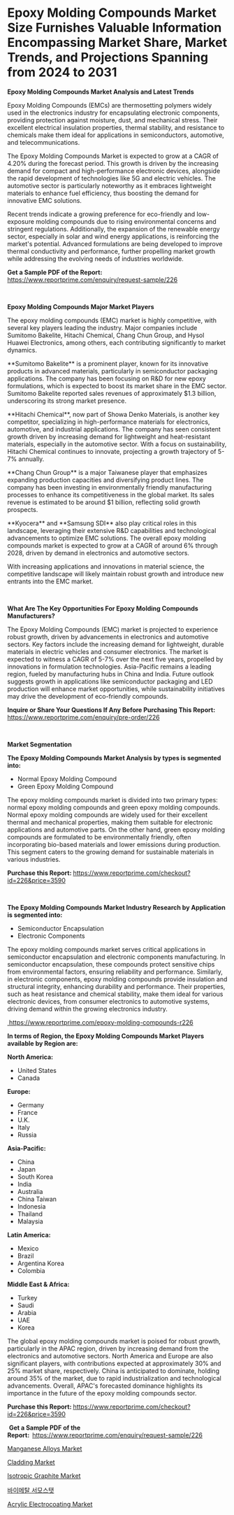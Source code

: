 <p><h1>Epoxy Molding Compounds Market Size Furnishes Valuable Information Encompassing Market Share, Market Trends, and Projections Spanning from 2024 to 2031</h1></p><p><strong>Epoxy Molding Compounds Market Analysis and Latest Trends</strong></p>
<p><p>Epoxy Molding Compounds (EMCs) are thermosetting polymers widely used in the electronics industry for encapsulating electronic components, providing protection against moisture, dust, and mechanical stress. Their excellent electrical insulation properties, thermal stability, and resistance to chemicals make them ideal for applications in semiconductors, automotive, and telecommunications.</p><p>The Epoxy Molding Compounds Market is expected to grow at a CAGR of 4.20% during the forecast period. This growth is driven by the increasing demand for compact and high-performance electronic devices, alongside the rapid development of technologies like 5G and electric vehicles. The automotive sector is particularly noteworthy as it embraces lightweight materials to enhance fuel efficiency, thus boosting the demand for innovative EMC solutions.</p><p>Recent trends indicate a growing preference for eco-friendly and low-exposure molding compounds due to rising environmental concerns and stringent regulations. Additionally, the expansion of the renewable energy sector, especially in solar and wind energy applications, is reinforcing the market's potential. Advanced formulations are being developed to improve thermal conductivity and performance, further propelling market growth while addressing the evolving needs of industries worldwide.</p></p>
<p><strong>Get a Sample PDF of the Report:&nbsp;</strong> <a href="https://www.reportprime.com/enquiry/request-sample/226">https://www.reportprime.com/enquiry/request-sample/226</a></p>
<p>&nbsp;</p>
<p><strong>Epoxy Molding Compounds Major Market Players</strong></p>
<p><p>The epoxy molding compounds (EMC) market is highly competitive, with several key players leading the industry. Major companies include Sumitomo Bakelite, Hitachi Chemical, Chang Chun Group, and Hysol Huawei Electronics, among others, each contributing significantly to market dynamics.</p><p>**Sumitomo Bakelite** is a prominent player, known for its innovative products in advanced materials, particularly in semiconductor packaging applications. The company has been focusing on R&D for new epoxy formulations, which is expected to boost its market share in the EMC sector. Sumitomo Bakelite reported sales revenues of approximately $1.3 billion, underscoring its strong market presence.</p><p>**Hitachi Chemical**, now part of Showa Denko Materials, is another key competitor, specializing in high-performance materials for electronics, automotive, and industrial applications. The company has seen consistent growth driven by increasing demand for lightweight and heat-resistant materials, especially in the automotive sector. With a focus on sustainability, Hitachi Chemical continues to innovate, projecting a growth trajectory of 5-7% annually.</p><p>**Chang Chun Group** is a major Taiwanese player that emphasizes expanding production capacities and diversifying product lines. The company has been investing in environmentally friendly manufacturing processes to enhance its competitiveness in the global market. Its sales revenue is estimated to be around $1 billion, reflecting solid growth prospects.</p><p>**Kyocera** and **Samsung SDI** also play critical roles in this landscape, leveraging their extensive R&D capabilities and technological advancements to optimize EMC solutions. The overall epoxy molding compounds market is expected to grow at a CAGR of around 6% through 2028, driven by demand in electronics and automotive sectors.</p><p>With increasing applications and innovations in material science, the competitive landscape will likely maintain robust growth and introduce new entrants into the EMC market.</p></p>
<p>&nbsp;</p>
<p><strong>What Are The Key Opportunities For Epoxy Molding Compounds Manufacturers?</strong></p>
<p><p>The Epoxy Molding Compounds (EMC) market is projected to experience robust growth, driven by advancements in electronics and automotive sectors. Key factors include the increasing demand for lightweight, durable materials in electric vehicles and consumer electronics. The market is expected to witness a CAGR of 5-7% over the next five years, propelled by innovations in formulation technologies. Asia-Pacific remains a leading region, fueled by manufacturing hubs in China and India. Future outlook suggests growth in applications like semiconductor packaging and LED production will enhance market opportunities, while sustainability initiatives may drive the development of eco-friendly compounds.</p></p>
<p><strong>Inquire or Share Your Questions If Any Before Purchasing This Report:</strong> <a href="https://www.reportprime.com/enquiry/pre-order/226">https://www.reportprime.com/enquiry/pre-order/226</a></p>
<p>&nbsp;</p>
<p><strong>Market Segmentation</strong></p>
<p><strong>The Epoxy Molding Compounds Market Analysis by types is segmented into:</strong></p>
<p><ul><li>Normal Epoxy Molding Compound</li><li>Green Epoxy Molding Compound</li></ul></p>
<p><p>The epoxy molding compounds market is divided into two primary types: normal epoxy molding compounds and green epoxy molding compounds. Normal epoxy molding compounds are widely used for their excellent thermal and mechanical properties, making them suitable for electronic applications and automotive parts. On the other hand, green epoxy molding compounds are formulated to be environmentally friendly, often incorporating bio-based materials and lower emissions during production. This segment caters to the growing demand for sustainable materials in various industries.</p></p>
<p><strong>Purchase this Report:&nbsp;</strong><a href="https://www.reportprime.com/checkout?id=226&price=3590">https://www.reportprime.com/checkout?id=226&price=3590</a></p>
<p>&nbsp;</p>
<p><strong>The Epoxy Molding Compounds Market Industry Research by Application is segmented into:</strong></p>
<p><ul><li>Semiconductor Encapsulation</li><li>Electronic Components</li></ul></p>
<p><p>The epoxy molding compounds market serves critical applications in semiconductor encapsulation and electronic components manufacturing. In semiconductor encapsulation, these compounds protect sensitive chips from environmental factors, ensuring reliability and performance. Similarly, in electronic components, epoxy molding compounds provide insulation and structural integrity, enhancing durability and performance. Their properties, such as heat resistance and chemical stability, make them ideal for various electronic devices, from consumer electronics to automotive systems, driving demand within the growing electronics industry.</p></p>
<p><a href="https://www.reportprime.com/epoxy-molding-compounds-r226">&nbsp;https://www.reportprime.com/epoxy-molding-compounds-r226</a></p>
<p><strong>In terms of Region, the Epoxy Molding Compounds Market Players available by Region are:</strong></p>
<p>
    <p> <strong> North America: </strong>
        <ul>
            <li>United States</li>
            <li>Canada</li>
        </ul>
        </p> 
    <p> <strong> Europe: </strong>
        <ul>
            <li>Germany</li>
            <li>France</li>
            <li>U.K.</li>
            <li>Italy</li>
            <li>Russia</li>
        </ul>
        </p> 
    <p> <strong> Asia-Pacific: </strong>
        <ul>
            <li>China</li>
            <li>Japan</li>
            <li>South Korea</li>
            <li>India</li>
            <li>Australia</li>
            <li>China Taiwan</li>
            <li>Indonesia</li>
            <li>Thailand</li>
            <li>Malaysia</li>
        </ul>
        </p> 
    <p> <strong> Latin America: </strong>
        <ul>
            <li>Mexico</li>
            <li>Brazil</li>
            <li>Argentina Korea</li>
            <li>Colombia</li>
        </ul>
        </p> 
    <p> <strong> Middle East & Africa: </strong>
        <ul>
            <li>Turkey</li>
            <li>Saudi</li>
            <li>Arabia</li>
            <li>UAE</li>
            <li>Korea</li>
        </ul>
    </p>
    </p>
<p><p>The global epoxy molding compounds market is poised for robust growth, particularly in the APAC region, driven by increasing demand from the electronics and automotive sectors. North America and Europe are also significant players, with contributions expected at approximately 30% and 25% market share, respectively. China is anticipated to dominate, holding around 35% of the market, due to rapid industrialization and technological advancements. Overall, APAC's forecasted dominance highlights its importance in the future of the epoxy molding compounds sector.</p></p>
<p><strong>Purchase this Report: </strong><a href="https://www.reportprime.com/checkout?id=226&price=3590">https://www.reportprime.com/checkout?id=226&price=3590</a></p>
<p>&nbsp;<strong>Get a Sample PDF of the Report:&nbsp;&nbsp;</strong><a href="https://www.reportprime.com/enquiry/request-sample/226">https://www.reportprime.com/enquiry/request-sample/226</a></p>
<p><strong></strong></p>
<p><p><a href="https://issuu.com/reportprime-2/docs/manganese-alloys-market-size-2030.p_acb39b9ef252c3">Manganese Alloys Market</a></p><p><a href="https://medium.com/@jsksk366/cladding-market-forecast-global-market-trends-and-analysis-from-2024-to-2031-covered-in-106-pages-a3e7227aab95">Cladding Market</a></p><p><a href="https://github.com/ashepherd82/Market-Research-Report-List-6/blob/main/isotropic-graphite-market.md">Isotropic Graphite Market</a></p><p><a href="https://medium.com/@petbigbeepjn/%EC%9D%B4%EC%A4%91-%EA%B8%88%EC%86%8D-%EC%98%A8%EB%8F%84-%EC%A1%B0%EC%A0%88%EA%B8%B0-%EC%8B%9C%EC%9E%A5-2024%EB%85%84%EB%B6%80%ED%84%B0-2031%EB%85%84%EA%B9%8C%EC%A7%80%EC%9D%98-%EA%B8%80%EB%A1%9C%EB%B2%8C-%EC%8B%9C%EC%9E%A5-%ED%86%B5%EC%B0%B0%EB%A0%A5-%EB%B0%8F-%ED%8C%90%EB%A7%A4-%EB%8F%99%ED%96%A5-3537f25b6b8e">바이메탈 서모스탯</a></p><p><a href="https://www.linkedin.com/pulse/acrylic-electrocoating-market-size-share-analysis-growth-wrjne?trackingId=9Q3UNSC5Rg2SSou91dVcHA%3D%3D">Acrylic Electrocoating Market</a></p></p>